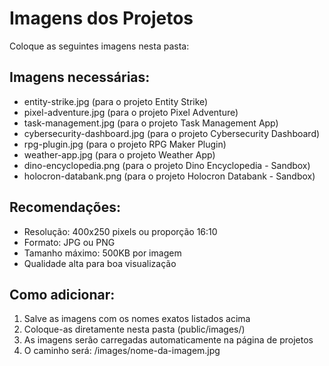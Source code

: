 # Imagens dos Projetos

Coloque as seguintes imagens nesta pasta:

## Imagens necessárias:
- entity-strike.jpg (para o projeto Entity Strike)
- pixel-adventure.jpg (para o projeto Pixel Adventure) 
- task-management.jpg (para o projeto Task Management App)
- cybersecurity-dashboard.jpg (para o projeto Cybersecurity Dashboard)
- rpg-plugin.jpg (para o projeto RPG Maker Plugin)
- weather-app.jpg (para o projeto Weather App)
- dino-encyclopedia.png (para o projeto Dino Encyclopedia - Sandbox)
- holocron-databank.png (para o projeto Holocron Databank - Sandbox)

## Recomendações:
- Resolução: 400x250 pixels ou proporção 16:10
- Formato: JPG ou PNG
- Tamanho máximo: 500KB por imagem
- Qualidade alta para boa visualização

## Como adicionar:
1. Salve as imagens com os nomes exatos listados acima
2. Coloque-as diretamente nesta pasta (public/images/)
3. As imagens serão carregadas automaticamente na página de projetos
4. O caminho será: /images/nome-da-imagem.jpg
